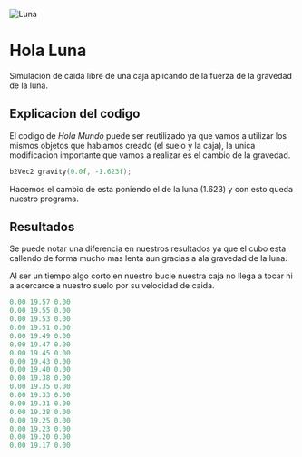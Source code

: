 ![Luna](https://static.ct10000.com/uploads/20221009/60177fb24bdb05c9ad043c220f2a54eb.png)

# Hola Luna

Simulacion de caida libre de una caja aplicando de la fuerza de la gravedad de la luna.

## Explicacion del codigo

El codigo de *Hola Mundo* puede ser reutilizado ya que vamos a utilizar los mismos objetos
que habiamos creado (el suelo y la caja), la unica modificacion importante que vamos a realizar 
es el cambio de la gravedad. 

```c++
b2Vec2 gravity(0.0f, -1.623f);
```

Hacemos el cambio de esta poniendo el de la luna (1.623) y con esto queda nuestro programa.

## Resultados 

Se puede notar una diferencia en nuestros resultados ya que el cubo esta callendo de 
forma mucho mas lenta aun gracias a ala gravedad de la luna.

Al ser un tiempo algo corto en nuestro bucle nuestra caja no llega a tocar ni a acercarce 
a nuestro suelo por su velocidad de caida.

```c++
0.00 19.57 0.00
0.00 19.55 0.00
0.00 19.53 0.00
0.00 19.51 0.00
0.00 19.49 0.00
0.00 19.47 0.00
0.00 19.45 0.00
0.00 19.43 0.00
0.00 19.40 0.00
0.00 19.38 0.00
0.00 19.35 0.00
0.00 19.33 0.00
0.00 19.31 0.00
0.00 19.28 0.00
0.00 19.25 0.00
0.00 19.23 0.00
0.00 19.20 0.00
0.00 19.17 0.00
```